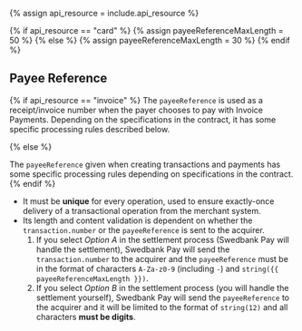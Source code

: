 {% assign api_resource = include.api_resource %}

{% if api_resource == "card" %}
  {% assign payeeReferenceMaxLength = 50 %}
{% else %}
  {% assign payeeReferenceMaxLength = 30 %}
{% endif %}

## Payee Reference

{% if api_resource == "invoice" %}
The `payeeReference` is used as a receipt/invoice number when the payer chooses
to pay with Invoice Payments. Depending on the specifications in the contract,
it has some specific processing rules described below.

{% else %}

The `payeeReference` given when creating transactions and payments has some
specific processing rules depending on specifications in the contract.
{% endif %}

*   It must be **unique** for every operation, used to ensure exactly-once
    delivery of a transactional operation from the merchant system.
*   Its length and content validation is dependent on whether the
    `transaction.number` or the `payeeReference` is sent to the acquirer.
    1.  If you select *Option A* in the settlement process (Swedbank Pay will
        handle the settlement), Swedbank Pay will send the `transaction.number`
        to the acquirer and the `payeeReference` must be in the format of
        characters `A-Za-z0-9` (including `-`) and 
        `string({{ payeeReferenceMaxLength }})`.
    2.  If you select *Option B* in the settlement process (you will handle the
        settlement yourself), Swedbank Pay will send the `payeeReference` to the
        acquirer and it will be limited to the format of `string(12)` and all
        characters **must be digits**.
